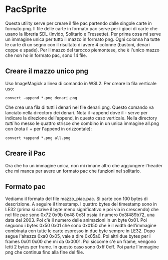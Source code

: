 # PacSprite
Questa utility serve per creare il file pac partendo dalle singole carte in formato png.
Il file delle carte in formato pac serve per i gioci di carte che usano la libreria SDL (Invido, Solitario e Tressette).
Per prima cosa mi serve un immagine unica per tutto il mazzo in formato png.
Ogni colonna ha tutte le carte di un segno con il risultato di avere 4 colonne (bastoni, denari coppe e spade).
Per il mazzo del tarocco piemontese, che è l'unico mazzo che non ho in formato pac, sono 14 file.

## Creare il mazzo unico png
Uso ImageMagick a linea di comando in WSL2. Per creare la fila verticale uso:

    convert -append *.png denari.png
Che crea una fila di tutti i denari nel file denari.png. Questo comando va lanciato 
nella directory dei denari. Nota il -append dove il - serve per indicare la direzione dell'append,
in questo caso verticale. Nella directory _tutti_ ho messo le quattro strisce che combino in un
unica immagine all.png con (nota il +  per l'append in orizzontale):

    convert +append *.png all.png

## Creare il Pac
Ora che ho un immagine unica, non mi rimane altro che aggiungere l'header che mi manca 
per avere un formato pac che funzioni nel solitario.

## Formato pac
Vediamo il formato del file mazzo_piac.pac. Si parte con 100 bytes di descrizione. A seguire il timestamp.
I quattro bytes del timestamp sono in LE32 (prima si scrive il byte meno significativo e poi via in crescendo) che nel file pac sono  0x72 0x9b 0x48 0x3f ossia il numero 0x3f489b72, una data del 2003.
Poi c'è il numero delle animazioni in un byte 0x01.
Poi seguono i bytes  0x50  0x01 che sono 0x0150 che è il width dell'immagine combinata con tutte le carte espresso in due byte sempre in LE32. Dopo segue l'altezza 0xa0 0x05, vale a dire 0x05a0. Poi altri due bytes per i frames 0x01 0x00 che mi da 0x0001. Poi siccome c'è un frame, vengono letti 2 bytes per frame.
In questo caso sono 0xff 0xff. Poi parte l'immagine png che continua fino alla fine del file.
